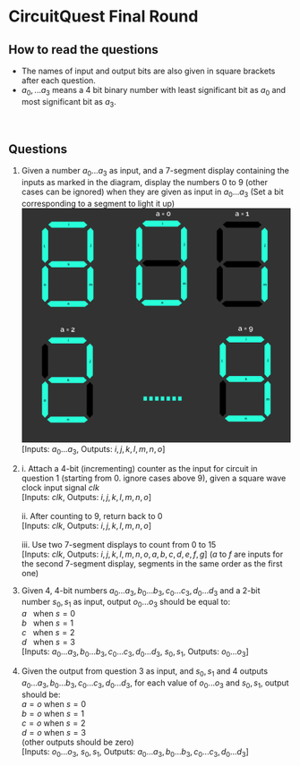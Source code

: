 # CircuitQuest Final Round

## How to read the questions
* The names of input and output bits are also given in square brackets after each question.
* $a_0, ...a_3$ means a 4 bit binary number with least significant bit as $a_0$ and most significant bit as $a_3$.
<br>


## Questions 

1. Given a number $a_0...a_3$ as input, and a 7-segment display containing the inputs as marked in the diagram, display the numbers 0 to 9 (other cases can be ignored) when they are given as input in $a_0...a_3$ (Set a bit corresponding to a segment to light it up)
   ![](7-seg.png)
   [Inputs: $a_0...a_3$, Outputs: $i, j, k, l, m, n, o$]

2.   i. Attach a 4-bit (incrementing) counter as the input for circuit in question 1 (starting from 0. ignore cases above 9), given a square wave clock input signal $clk$<br>
       [Inputs: $clk$, Outputs: $i, j, k, l, m, n, o$] <br><br>
     ii. After counting to 9, return back to 0 <br>
       [Inputs: $clk$, Outputs: $i, j, k, l, m, n, o$]<br><br>
     iii. Use two 7-segment displays to count from 0 to 15<br>
       [Inputs: $clk$, Outputs: $i, j, k, l, m, n, o, a, b, c, d, e, f, g$] ($a$ to $f$ are inputs for the second 7-segment display, segments in the same order as the first one)


4. Given 4, 4-bit numbers $a_0...a_3, b_0...b_3, c_0...c_3, d_0...d_3$ and a 2-bit number $s_0,s_1$ as input, output $o_0...o_3$ should be equal to: <br>
    $a$ &nbsp; when $s = 0$ <br>
    $b$ &nbsp; when $s = 1$ <br>
    $c$ &nbsp; when $s = 2$ <br>
    $d$ &nbsp; when $s = 3$ <br>
    [Inputs:  $a_0...a_3, b_0...b_3, c_0...c_3, d_0...d_3$, $s_0,s_1$, Outputs: $o_0...o_3$]

5. Given the output from question 3 as input, and $s_0,s_1$ and 4 outputs $a_0...a_3, b_0...b_3, c_0...c_3, d_0...d_3$, for each value of $o_0...o_3$ and $s_0,s_1$, output should be: <br>
    $a = o$ when $s = 0$<br>
    $b = o$ when $s = 1$<br>
    $c = o$ when $s = 2$<br>
    $d = o$ when $s = 3$<br>
    (other outputs should be zero)<br>
    [Inputs: $o_0...o_3$, $s_0,s_1$, Outputs:  $a_0...a_3, b_0...b_3, c_0...c_3, d_0...d_3$]

<div style="display: none;">
 <script type="text/x-mathjax-config">
        MathJax.Hub.Config({
          tex2jax: {
            skipTags: ['script', 'noscript', 'style', 'textarea', 'pre'],
            inlineMath: [['$','$']]
          }
        });
      </script>
      <script src="https://cdn.mathjax.org/mathjax/latest/MathJax.js?config=TeX-AMS-MML_HTMLorMML" type="text/javascript"></script>
      </div>

